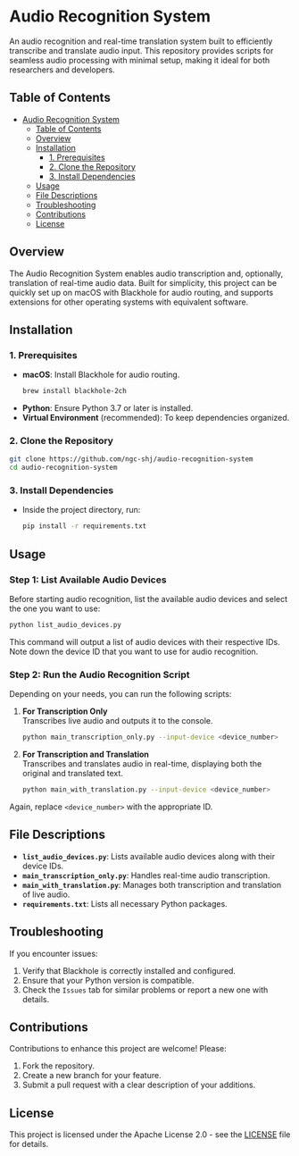 # Audio Recognition System

An audio recognition and real-time translation system built to efficiently transcribe and translate audio input. This repository provides scripts for seamless audio processing with minimal setup, making it ideal for both researchers and developers.

## Table of Contents

- [Audio Recognition System](#audio-recognition-system)
  - [Table of Contents](#table-of-contents)
  - [Overview](#overview)
  - [Installation](#installation)
    - [1. Prerequisites](#1-prerequisites)
    - [2. Clone the Repository](#2-clone-the-repository)
    - [3. Install Dependencies](#3-install-dependencies)
  - [Usage](#usage)
  - [File Descriptions](#file-descriptions)
  - [Troubleshooting](#troubleshooting)
  - [Contributions](#contributions)
  - [License](#license)

## Overview

The Audio Recognition System enables audio transcription and, optionally, translation of real-time audio data. Built for simplicity, this project can be quickly set up on macOS with Blackhole for audio routing, and supports extensions for other operating systems with equivalent software.

## Installation

### 1. Prerequisites

   - **macOS**: Install Blackhole for audio routing.
     ```bash
     brew install blackhole-2ch
     ```
   - **Python**: Ensure Python 3.7 or later is installed.
   - **Virtual Environment** (recommended): To keep dependencies organized.

### 2. Clone the Repository

   ```bash
   git clone https://github.com/ngc-shj/audio-recognition-system
   cd audio-recognition-system
   ```

### 3. Install Dependencies

   - Inside the project directory, run:
     ```bash
     pip install -r requirements.txt
     ```

## Usage

### Step 1: List Available Audio Devices

Before starting audio recognition, list the available audio devices and select the one you want to use:

```bash
python list_audio_devices.py
```

This command will output a list of audio devices with their respective IDs. Note down the device ID that you want to use for audio recognition.

### Step 2: Run the Audio Recognition Script

Depending on your needs, you can run the following scripts:

1. **For Transcription Only**  
   Transcribes live audio and outputs it to the console.
   ```bash
   python main_transcription_only.py --input-device <device_number>
   ```

2. **For Transcription and Translation**  
   Transcribes and translates audio in real-time, displaying both the original and translated text.
   ```bash
   python main_with_translation.py --input-device <device_number>
   ```

Again, replace `<device_number>` with the appropriate ID.

## File Descriptions

- **`list_audio_devices.py`**: Lists available audio devices along with their device IDs.
- **`main_transcription_only.py`**: Handles real-time audio transcription.
- **`main_with_translation.py`**: Manages both transcription and translation of live audio.
- **`requirements.txt`**: Lists all necessary Python packages.

## Troubleshooting

If you encounter issues:
1. Verify that Blackhole is correctly installed and configured.
2. Ensure that your Python version is compatible.
3. Check the `Issues` tab for similar problems or report a new one with details.

## Contributions

Contributions to enhance this project are welcome! Please:
1. Fork the repository.
2. Create a new branch for your feature.
3. Submit a pull request with a clear description of your additions.

## License

This project is licensed under the Apache License 2.0 - see the [LICENSE](LICENSE) file for details.

